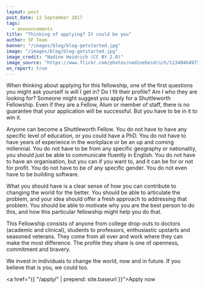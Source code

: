 ```yaml
---
layout: post
post_date: 12 September 2017
tags:
  - announcements
title: "Thinking of applying? It could be you"
author: SF Team
banner: "/images/blog/blog-getstarted.jpg"
image: "/images/blog/blog-getstarted.jpg"
image_credit: "Nadine Heidrich (CC BY 2.0)"
image_source: "https://www.flickr.com/photos/nadineheidrich/11340464975/"
on_report: true
---
```


When thinking about applying for this fellowship, one of the first questions you might ask yourself is will I get in? Do I fit their profile? Am I who they are looking for? Someone might suggest you apply for a Shuttleworth Fellowship. Even if they are a Fellow, Alum or member of staff, there is no guarantee that your application will be successful. But you have to be in it to win it. 

Anyone can become a Shuttleworth Fellow. You do not have to have any specific level of education, or you could have a PhD. You do not have to have years of experience in the workplace or be an up and coming millennial. You do not have to be from any specific geography or nationality, you should just be able to communicate fluently in English. You do not have to have an organisation, but you can if you want to, and it can be for or not for profit. You do not have to be of any specific gender. You do not even have to be building software. 

What you should have is a clear sense of how you can contribute to changing the world for the better. You should be able to articulate the problem, and your idea should offer a fresh approach to addressing that problem. You should be able to motivate why you are the best person to do this, and how this particular fellowship might help you do that. 

This Fellowship consists of anyone from college drop-outs to doctors (academic and clinical), students to professors, enthusiastic upstarts and seasoned veterans. They come from all over and work where they can make the most difference. The profile they share is one of openness, commitment and bravery. 

We invest in individuals to change the world, now and in future. If you believe that is you, we could too.

<a href="{{ "/apply/" | prepend: site.baseurl }}">Apply now</a>